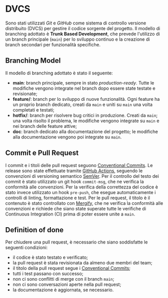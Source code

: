 # DVCS

Sono stati utilizzati _Git_ e _GitHub_ come sistema di controllo versione distribuito (DVCS) per gestire il codice sorgente
del progetto. Il modello di branching adottato è **Trunk Based Development**, che prevede l'utilizzo di un branch
principale (`main`) per lo sviluppo continuo e la creazione di branch secondari per funzionalità specifiche.

## Branching Model

Il modello di branching adottato è stato il seguente:

- **main**: branch principale, sempre in stato _production-ready_. Tutte le modifiche vengono integrate nel branch
  dopo essere state testate e revisionate;
- **feature/**: branch per lo sviluppo di nuove funzionalità. Ogni feature ha un proprio branch dedicato, creati da `main`
  e uniti su `main` una volta completati e testati;
- **hotfix/**: branch per risolvere bug critici in produzione. Creati da `main`; una volta risolto il problema, le
  modifiche vengono integrate su `main` e nei branch delle feature attive;
- **doc**: branch dedicato alla documentazione del progetto; le modifiche alla documentazione vengono poi integrate su
  `main`.

## Commit e Pull Request

I commit e i titoli delle pull request seguono [Conventional Commits](https://www.conventionalcommits.org/en/v1.0.0/).
Le release sono state effettuate tramite [GitHub Actions](https://github.com/features/actions), seguendo le convenzioni di versioning
semantico [SemVer](https://semver.org/).
Per il controllo del testo dei commit è stato utilizzato un git hook `commit-msg`, che ne verifica la conformità alle
convenzioni. Per la verifica della correttezza del codice è stato invece utilizzato un hook `pre-push`, che esegue
automaticamente i controlli di linting, formattazione e test.
Per le pull request, il titolo è il contenuto è stato controllato con [Mergify](https://mergify.com/), che ne verifica
la conformità alle convenzioni
e richiede che siano state superate tutte le verifiche di Continuous Integration (CI) prima di poter essere unite a
`main`.

## Definition of done

Per chiudere una pull request, è necessario che siano soddisfatte le seguenti condizioni:

- il codice è stato testato e verificato;
- la pull request è stata revisionata da almeno due membri del team;
- il titolo della pull request segue i [Conventional Commits](https://www.conventionalcommits.org/en/v1.0.0/);
- tutti i test passano con successo;
- non ci sono conflitti di merge con il branch `main`;
- non ci sono conversazioni aperte nella pull request;
- la documentazione è aggiornata, se necessario.
